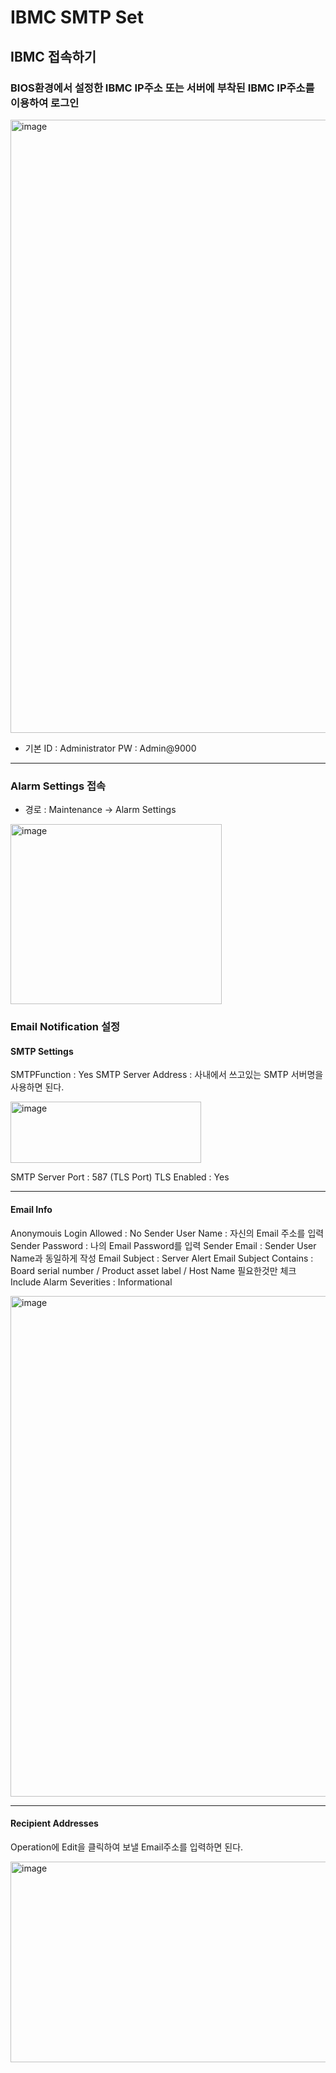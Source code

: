 # IBMC SMTP Set
## IBMC 접속하기 
### BIOS환경에서 설정한 IBMC IP주소 또는 서버에 부착된 IBMC IP주소를 이용하여 로그인


<img width="1919" height="981" alt="image" src="https://github.com/user-attachments/assets/3d276cde-2e11-49a6-857c-9e0e09329f4c" />

- 기본 ID : Administrator PW : Admin@9000

---
### Alarm Settings 접속 

- 경로 : Maintenance -> Alarm Settings

<img width="338" height="288" alt="image" src="https://github.com/user-attachments/assets/3b17f396-b446-46ce-95de-ab06722b8f53" />


### Email Notification 설정 
#### SMTP Settings 
SMTPFunction : Yes
SMTP Server Address : 사내에서 쓰고있는 SMTP 서버명을 사용하면 된다. 


<img width="305" height="98" alt="image" src="https://github.com/user-attachments/assets/6da32ad5-cae7-47f0-b5a4-b8cd183feb52" />

SMTP Server Port : 587 (TLS Port)
TLS Enabled : Yes

---
#### Email Info
Anonymouis Login Allowed : No
Sender User Name : 자신의 Email 주소를 입력
Sender Password : 나의 Email Password를 입력
Sender Email : Sender User Name과 동일하게 작성
Email Subject : Server Alert 
Email Subject Contains : Board serial number / Product asset label / Host Name 필요한것만 체크 
Include Alarm Severities : Informational 


<img width="1631" height="801" alt="image" src="https://github.com/user-attachments/assets/e2c6a766-bbcb-4cf5-b0ce-62934dc4b1eb" />

---
#### Recipient Addresses
Operation에 Edit을 클릭하여 보낼 Email주소를 입력하면 된다.


<img width="1595" height="321" alt="image" src="https://github.com/user-attachments/assets/405cbefb-5899-4e10-aa94-f09a4a1449a9" />

